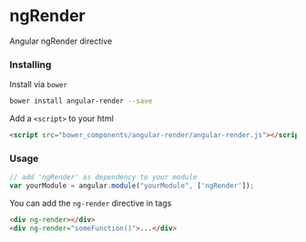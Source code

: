 ngRender
=======

Angular ngRender directive


### Installing

Install via `bower`

```sh
bower install angular-render --save
```

Add a `<script>` to your html

```html
<script src="bower_components/angular-render/angular-render.js"></script>
```

### Usage

```js
// add 'ngRender' as dependency to your module
var yourModule = angular.module("yourModule", ['ngRender']);
```

You can add the `ng-render` directive in tags
```html
<div ng-render></div>
<div ng-render="someFunction()">...</div>
````